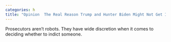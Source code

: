 ```yaml
---
categories: h
title: "Opinion  The Real Reason Trump and Hunter Biden Might Not Get Indicted"
---
```

Prosecutors aren’t robots. They have wide discretion when it comes to deciding whether to indict someone.